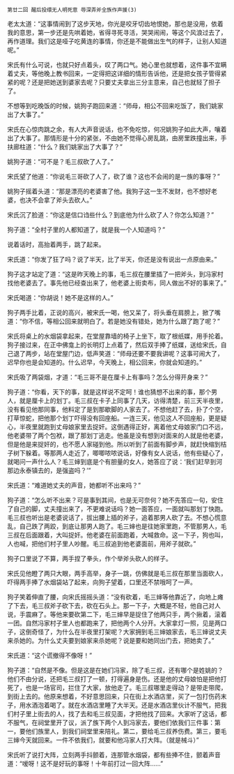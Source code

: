     第廿二回 醒后投缳无人明死意 辱深弄斧全族作声援(3) 

   老太太道：“这事情闹到了这步天地，你光是咬牙切齿地恨她，那也是没用，依着我的意思，第一步还是先哄着她，省得寻死寻活，哭哭闹闹，等这个风浪过去了，再作道理。我们这是哑子吃黄连的事情，你还是不能做出生气的样子，让别人知道呢。”

   宋氏有什么可说，也就只好点着头，叹了两口气。她心里也就想着，这件事不宜瞒着丈夫，等他晚上教书回来，一定得把这详细的情形告诉他，还是把女孩子管得紧紧的呢？还是把她送到婆家去呢？只要丈夫拿出三分主意来，自己也就轻了担子了。

   不想等到吃晚饭的时候，姚狗子跑回来道：“师母，相公不回来吃饭了，我们姚家出了大事了。”

   宋氏在心惊肉跳之余，有人大声音说话，也不免吃惊，何况姚狗子如此大声，嚷着出了大事了。那情形是十分的紧张，不由她不觉得心房乱跳，由房里跌撞出来，手扶廊柱道：“什么？我们姚家出了大事了？”

   姚狗子道：“可不是？毛三叔砍了人了。”

   宋氏望了他道：“你说毛三哥砍了人了，砍了谁？这也不会闹的是一族的事呀？”

   姚狗子摇着头道：“那是漂亮的老婆害了他。我狗子这一生不发财，也不想好老婆，也决不会拿了斧头去砍人。”

   宋氏沉了脸道：“你这是信口诌些什么？到底他为什么砍了人？你怎么知道？”

   狗子道：“全村子里的人都知道了，就是我一个人知道吗？”

   说着话时，高抬着两手，跳了起来。

   宋氏道：“你发了狂了吗？说了半天，比了半天，你还是没有说出一点原由来。”

   狗子这才站定了道：“这是昨天晚上的事，毛三叔在腰里插了一把斧头，到冯家村找他老婆去了。事先他已经查出来了，他老婆上街卖布，同人做出不好的事来了。”

   宋氏喝道：“你胡说！她不是这样的人。”

   狗子两手比着，正说的高兴，被宋氏一喝，他又呆了，将头垂在肩膀上，掀了嘴道：“你不信，等相公回来就明白了。若是她没有错处，她为什么跟了跑了呢？”

   宋氏将桌上的水烟袋拿起来，在堂屋靠墙的椅子上坐下，取了根纸媒，用手抡着。狗子接过来，在正中佛龛上的长明灯上点着了，然后双手捧了纸媒，送给宋氏，自己退了两步，站在堂屋门边，低声笑道：“师母还要不要我讲呢？这事可闹大了，迟早你也是会知道的。什么迟早，今天晚上，相公回来，你就会知道的。”

   宋氏吸了两袋烟，才道：“毛三哥不是在厘卡上有事吗？怎么分得开身来？”

   狗子道：“你看，天下的事，就是这样说不定呵！谁也猜想不出来的事，那个男人，就是厘卡上的划丁。毛三叔在卡子上同事了几天，访得清楚，前三天半夜里，没有看见他那同事，他料定了是到那歇脚的人家去了。不想他赶了去，扑了个空，打草惊蛇，把他那个划丁吓得没有回座船。一连三天，他见这人不回座船，更是疑心，半夜里就跑到丈母娘家里去捉奸。这倒遇得正好，离着他丈母娘家门口不远，他老婆带了两个包袱，跟了那划丁逃走。他虽是没有想到对面来的人就是他老婆，但是他是来捉奸的，也不愿人家碰到他。所以听到了前面有脚步声，就赶快缩到桔子树下躲着。等那两人走近了，唧唧哝哝说话，好像有女人说话，他有些疑心了，就喝问一声什么人？毛三婶到底是个有胆量的女人，她答应了说：‘我们赶早到河那边永泰镇去的，是强盗吗？’”

   宋氏道：“难道她丈夫的声音，她都听不出来吗？”

   狗子道：“怎么听不出来？可是事到其间，也是无可奈何？她不先答应一句，安住了自己的脚，丈夫撞出来了，不更难说话吗？她一面答应，一面就叫那划丁快跑。毛三叔也听出是老婆说话了，拔出腰上插的斧子，追着那男人砍了去。不想心慌意乱，自己跌了两跤，到底让那男人跑了。毛三婶也是往她家里跑，不管那男人，毛三叔在后面跟着，大叫捉奸。他老婆在前面跑着，大喊救命。这一下子，狗也叫，人也喊，把他们村子里人吵醒。毛三叔追到他老婆面前，用斧子就砍。”

   狗子口里说了不算，两手捏了拳头，作个举斧头砍人的样子。

   宋氏见他瞪了两只大眼，两手高举，身子一跳，仿佛就是毛三叔在那里当面砍人，吓得两手捧了水烟袋站了起来，向狗子望着，口里还不禁哦呵了一声。

   狗子笑着伸直了腰，向宋氏摇摇头道：“没有砍着，毛三婶等他靠近了，向地上瘫了下去，毛三叔斧子砍下去，砍在石头上。那一下子，大概是不轻，他自己对人说，手震麻了。等他来要砍第二下，毛三婶早是捉住了他两只手，两个揪着，滚着一团。自然冯家村子里人也都跑来了，把他两个人分开。大家拿灯一照，见是两口子，这倒奇怪了，为什么在半夜里打架呢？大家拥到毛三婶娘家去，毛三婶说丈夫来杀她的。为什么丈夫要到娘家来杀她呢？说是要和她同出门去，把她卖了。”

   宋氏道：“这个谎撤得不像呀！”

   狗子道：“自然是不像。但是这是在她们冯家，除了毛三叔，还有哪个是姓姚的？他们不由分说，还把毛三叔打了一顿，打得遍身是伤。还是他的丈母娘怕是把他打死了，也是一场官司，拦住了大家，放他走了。毛三叔哪里走得动？是带走带爬，到街上去的。他原来想着，不好意思回来，只在街上水酒店里，买了一包打伤药末子，用水酒泡着喝了。就在水酒店里睡了大半天。还是水酒店里伙计不服气，把我们村子里上街去的人，找了去和毛三叔见面，才把他找了回来。大家听了这话，都不服气，在祠堂里开了议，派了族下两个人到冯家去，要他们依我们三件事：第一，要他们族里人，到我们祠堂里来陪礼。第二，要给毛三叔养伤费。第三，要毛三婶今天就回来。一件不依我们，就要和他冯家人打大阵。（就是械斗）”

   宋氏听了说打大阵，立刻两手抖颤着，连那管水烟袋，都有些捧不住，颤着声音道：“嗳呀！这不是好玩的事呀！十年前打过一回大阵……”

